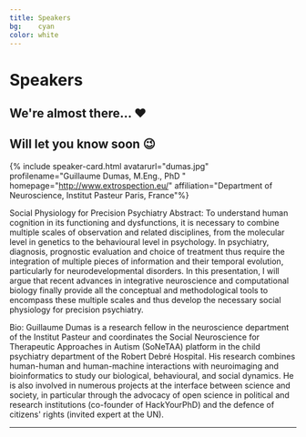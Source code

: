 ```yaml
---
title: Speakers
bg:    cyan
color: white
---
```

# Speakers

## We're almost there... ❤️

## Will let you know soon 😉


{% include speaker-card.html avatarurl="dumas.jpg" profilename="Guillaume Dumas, M.Eng., PhD " homepage="http://www.extrospection.eu/" affiliation="Department of Neuroscience, Institut Pasteur
Paris, France"%}

Social Physiology for Precision Psychiatry
Abstract: To understand human cognition in its functioning and dysfunctions, it is necessary to combine multiple scales of observation and related disciplines, from the molecular level in genetics to the behavioural level in psychology. In psychiatry, diagnosis, prognostic evaluation and choice of treatment thus require the integration of multiple pieces of information and their temporal evolution, particularly for neurodevelopmental disorders. In this presentation, I will argue that recent advances in integrative neuroscience and computational biology finally provide all the conceptual and methodological tools to encompass these multiple scales and thus develop the necessary social physiology for precision psychiatry.

Bio: Guillaume Dumas is a research fellow in the neuroscience department of the Institut Pasteur and coordinates the Social Neuroscience for Therapeutic Approaches in Autism (SoNeTAA) platform in the child psychiatry department of the Robert Debré Hospital. His research combines human-human and human-machine interactions with neuroimaging and bioinformatics to study our biological, behavioural, and social dynamics. He is also involved in numerous projects at the interface between science and society, in particular through the advocacy of open science in political and research institutions (co-founder of HackYourPhD) and the defence of citizens' rights  (invited expert at the UN).


---

<!--
<a name="geek"></a>
{% include speaker-card.html avatarurl="geek.png" profilename=" "  affiliation="Geek Girls Carotts, Warsaw"%}

#### TBA
**Abstract:** TBA
**Bio:** TBA
-->
